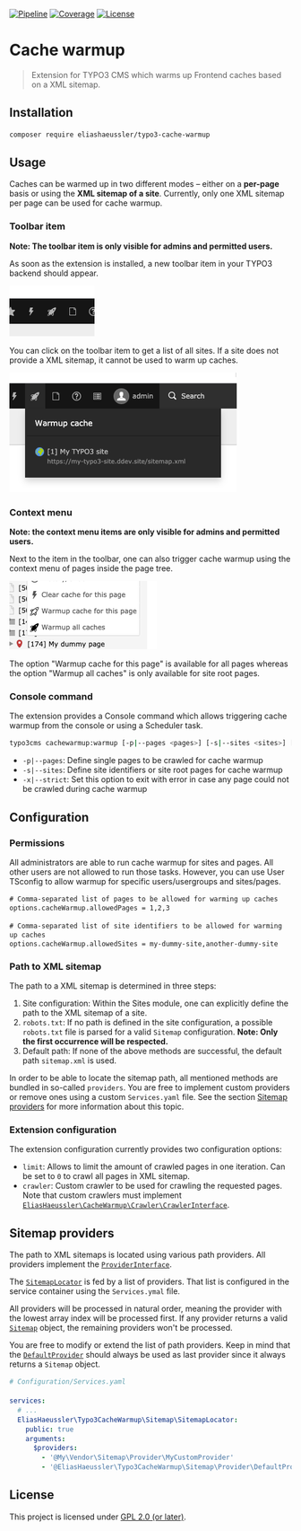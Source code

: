 [![Pipeline](https://gitlab.elias-haeussler.de/typo3/cache-warmup/badges/master/pipeline.svg)](https://gitlab.elias-haeussler.de/typo3/cache-warmup/-/pipelines)
[![Coverage](https://gitlab.elias-haeussler.de/typo3/cache-warmup/badges/master/coverage.svg)](https://gitlab.elias-haeussler.de/typo3/cache-warmup/-/pipelines)
[![License](https://badgen.net/badge/license/GPL-2.0-or-later)](LICENSE.md)

# Cache warmup

> Extension for TYPO3 CMS which warms up Frontend caches based on a XML sitemap.

## Installation

```bash
composer require eliashaeussler/typo3-cache-warmup
```

## Usage

Caches can be warmed up in two different modes – either on a **per-page** basis or
using the **XML sitemap of a site**. Currently, only one XML sitemap per page can
be used for cache warmup.

### Toolbar item

**Note: The toolbar item is only visible for admins and permitted users.**

As soon as the extension is installed, a new toolbar item in your TYPO3 backend
should appear.

![Toolbar item](Resources/Public/Images/Documentation/toolbar-item.png)

You can click on the toolbar item to get a list of all sites. If a site does not
provide a XML sitemap, it cannot be used to warm up caches.

![Toolbar item dropdown menu](Resources/Public/Images/Documentation/toolbar-item-dropdown.png)

### Context menu

**Note: the context menu items are only visible for admins and permitted users.**

Next to the item in the toolbar, one can also trigger cache warmup using the context
menu of pages inside the page tree.

![Context menu](Resources/Public/Images/Documentation/context-menu.png)

The option "Warmup cache for this page" is available for all pages whereas the option
"Warmup all caches" is only available for site root pages.

### Console command

The extension provides a Console command which allows triggering cache warmup
from the console or using a Scheduler task.

```bash
typo3cms cachewarmup:warmup [-p|--pages <pages>] [-s|--sites <sites>] [-x|--strict]
```

* `-p|--pages`: Define single pages to be crawled for cache warmup
* `-s|--sites`: Define site identifiers or site root pages for cache warmup
* `-x|--strict`: Set this option to exit with error in case any page could not
  be crawled during cache warmup

## Configuration

### Permissions

All administrators are able to run cache warmup for sites and pages. All other users
are not allowed to run those tasks. However, you can use User TSconfig to allow
warmup for specific users/usergroups and sites/pages.

```typo3_typoscript
# Comma-separated list of pages to be allowed for warming up caches
options.cacheWarmup.allowedPages = 1,2,3

# Comma-separated list of site identifiers to be allowed for warming up caches
options.cacheWarmup.allowedSites = my-dummy-site,another-dummy-site
```

### Path to XML sitemap

The path to a XML sitemap is determined in three steps:

1. Site configuration: Within the Sites module, one can explicitly define the path
   to the XML sitemap of a site.
2. `robots.txt`: If no path is defined in the site configuration, a possible
   `robots.txt` file is parsed for a valid `Sitemap` configuration. **Note: Only
   the first occurrence will be respected.**
3. Default path: If none of the above methods are successful, the default path
   `sitemap.xml` is used.

In order to be able to locate the sitemap path, all mentioned methods are bundled
in so-called `providers`. You are free to implement custom providers or remove ones
using a custom `Services.yaml` file. See the section
[Sitemap providers](#sitemap-providers) for more information about this topic.

### Extension configuration

The extension configuration currently provides two configuration options:

* `limit`: Allows to limit the amount of crawled pages in one iteration. Can be
  set to `0` to crawl all pages in XML sitemap.
* `crawler`: Custom crawler to be used for crawling the requested pages. Note
  that custom crawlers must implement
  [`EliasHaeussler\CacheWarmup\Crawler\CrawlerInterface`][1].

[1]: https://gitlab.elias-haeussler.de/eliashaeussler/cache-warmup/-/blob/master/src/Crawler/CrawlerInterface.php

## Sitemap providers

The path to XML sitemaps is located using various path providers. All providers
implement the [`ProviderInterface`](Classes/Sitemap/Provider/ProviderInterface.php).

The [`SitemapLocator`](Classes/Sitemap/SitemapLocator.php) is fed by a list of
providers. That list is configured in the service container using the `Services.ymal`
file.

All providers will be processed in natural order, meaning the provider with the
lowest array index will be processed first. If any provider returns a valid
[`Sitemap`](https://gitlab.elias-haeussler.de/eliashaeussler/cache-warmup/-/blob/master/src/Sitemap.php)
object, the remaining providers won't be processed.

You are free to modify or extend the list of path providers. Keep in mind that the
[`DefaultProvider`](Classes/Sitemap/Provider/DefaultProvider.php) should always
be used as last provider since it always returns a `Sitemap` object.

```yaml
# Configuration/Services.yaml

services:
  # ...
  EliasHaeussler\Typo3CacheWarmup\Sitemap\SitemapLocator:
    public: true
    arguments:
      $providers:
        - '@My\Vendor\Sitemap\Provider\MyCustomProvider'
        - '@EliasHaeussler\Typo3CacheWarmup\Sitemap\Provider\DefaultProvider'
```

## License

This project is licensed under [GPL 2.0 (or later)](LICENSE.md).
